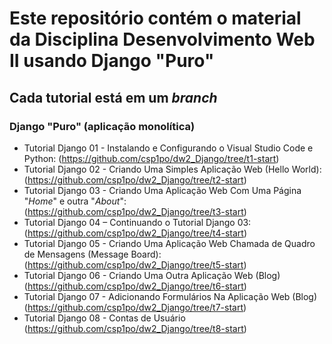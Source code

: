 # Este repositório contém o material da Disciplina Desenvolvimento Web II usando Django "Puro"

## Cada tutorial está em um _branch_

### Django "Puro" (aplicação monolítica)

* Tutorial Django 01 - Instalando e Configurando o Visual Studio Code e Python: (https://github.com/csp1po/dw2_Django/tree/t1-start)
* Tutorial Django 02 - Criando Uma Simples Aplicação Web (Hello World): (https://github.com/csp1po/dw2_Django/tree/t2-start)
* Tutorial Django 03 - Criando Uma Aplicação Web Com Uma Página "*Home*" e outra "*About*": (https://github.com/csp1po/dw2_Django/tree/t3-start)
* Tutorial Django 04 – Continuando o Tutorial Django 03: (https://github.com/csp1po/dw2_Django/tree/t4-start)
* Tutorial Django 05 - Criando Uma Aplicação Web Chamada de Quadro de Mensagens (Message Board): (https://github.com/csp1po/dw2_Django/tree/t5-start)
* Tutorial Django 06 - Criando Uma Outra Aplicação Web (Blog) (https://github.com/csp1po/dw2_Django/tree/t6-start)
* Tutorial Django 07 - Adicionando Formulários Na Aplicação Web (Blog) (https://github.com/csp1po/dw2_Django/tree/t7-start)
* Tutorial Django 08 - Contas de Usuário (https://github.com/csp1po/dw2_Django/tree/t8-start)
